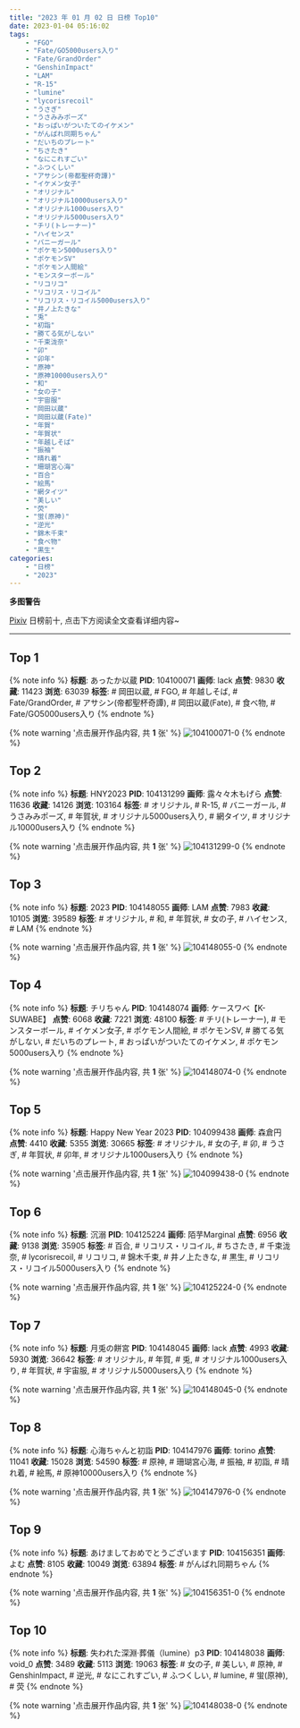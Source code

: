```yaml
---
title: "2023 年 01 月 02 日 日榜 Top10"
date: 2023-01-04 05:16:02
tags:
    - "FGO"
    - "Fate/GO5000users入り"
    - "Fate/GrandOrder"
    - "GenshinImpact"
    - "LAM"
    - "R-15"
    - "lumine"
    - "lycorisrecoil"
    - "うさぎ"
    - "うさみみポーズ"
    - "おっぱいがついたてのイケメン"
    - "がんばれ同期ちゃん"
    - "だいちのプレート"
    - "ちさたき"
    - "なにこれすごい"
    - "ふつくしい"
    - "アサシン(帝都聖杯奇譚)"
    - "イケメン女子"
    - "オリジナル"
    - "オリジナル10000users入り"
    - "オリジナル1000users入り"
    - "オリジナル5000users入り"
    - "チリ(トレーナー)"
    - "ハイセンス"
    - "バニーガール"
    - "ポケモン5000users入り"
    - "ポケモンSV"
    - "ポケモン人間絵"
    - "モンスターボール"
    - "リコリコ"
    - "リコリス・リコイル"
    - "リコリス・リコイル5000users入り"
    - "井ノ上たきな"
    - "兎"
    - "初詣"
    - "勝てる気がしない"
    - "千束泷奈"
    - "卯"
    - "卯年"
    - "原神"
    - "原神10000users入り"
    - "和"
    - "女の子"
    - "宇宙服"
    - "岡田以蔵"
    - "岡田以蔵(Fate)"
    - "年賀"
    - "年賀状"
    - "年越しそば"
    - "振袖"
    - "晴れ着"
    - "珊瑚宮心海"
    - "百合"
    - "絵馬"
    - "網タイツ"
    - "美しい"
    - "荧"
    - "蛍(原神)"
    - "逆光"
    - "錦木千束"
    - "食べ物"
    - "黒生"
categories:
    - "日榜"
    - "2023"
---
```


<i class="fa fa-triangle-exclamation"></i>**多图警告**<i class="fa fa-triangle-exclamation"></i>

[Pixiv](https://www.pixiv.net/) 日榜前十, 点击下方阅读全文查看详细内容~

<!-- more -->

---

## Top 1

{% note info %}
**标题**: あったか以蔵
**PID**: 104100071 **画师**: lack
**点赞**: 9830 **收藏**: 11423 **浏览**: 63039
**标签**: # 岡田以蔵, # FGO, # 年越しそば, # Fate/GrandOrder, # アサシン(帝都聖杯奇譚), # 岡田以蔵(Fate), # 食べ物, # Fate/GO5000users入り
{% endnote %}

{% note warning '点击展开作品内容, 共 **1** 张' %}
![104100071-0](https://i.pixiv.re/img-original/img/2023/01/01/00/04/19/104100071_p0.png)
{% endnote %}

## Top 2

{% note info %}
**标题**: HNY2023
**PID**: 104131299 **画师**: 露々々木もげら
**点赞**: 11636 **收藏**: 14126 **浏览**: 103164
**标签**: # オリジナル, # R-15, # バニーガール, # うさみみポーズ, # 年賀状, # オリジナル5000users入り, # 網タイツ, # オリジナル10000users入り
{% endnote %}

{% note warning '点击展开作品内容, 共 **1** 张' %}
![104131299-0](https://i.pixiv.re/img-original/img/2023/01/01/16/37/09/104131299_p0.jpg)
{% endnote %}

## Top 3

{% note info %}
**标题**: 2023
**PID**: 104148055 **画师**: LAM
**点赞**: 7983 **收藏**: 10105 **浏览**: 39589
**标签**: # オリジナル, # 和, # 年賀状, # 女の子, # ハイセンス, # LAM
{% endnote %}

{% note warning '点击展开作品内容, 共 **1** 张' %}
![104148055-0](https://i.pixiv.re/img-original/img/2023/01/02/00/00/29/104148055_p0.jpg)
{% endnote %}

## Top 4

{% note info %}
**标题**: チリちゃん
**PID**: 104148074 **画师**: ケースワベ【K-SUWABE】
**点赞**: 6068 **收藏**: 7221 **浏览**: 48100
**标签**: # チリ(トレーナー), # モンスターボール, # イケメン女子, # ポケモン人間絵, # ポケモンSV, # 勝てる気がしない, # だいちのプレート, # おっぱいがついたてのイケメン, # ポケモン5000users入り
{% endnote %}

{% note warning '点击展开作品内容, 共 **1** 张' %}
![104148074-0](https://i.pixiv.re/img-original/img/2023/01/02/00/00/33/104148074_p0.jpg)
{% endnote %}

## Top 5

{% note info %}
**标题**: Happy New Year 2023
**PID**: 104099438 **画师**: 森倉円
**点赞**: 4410 **收藏**: 5355 **浏览**: 30665
**标签**: # オリジナル, # 女の子, # 卯, # うさぎ, # 年賀状, # 卯年, # オリジナル1000users入り
{% endnote %}

{% note warning '点击展开作品内容, 共 **1** 张' %}
![104099438-0](https://i.pixiv.re/img-original/img/2023/01/01/00/02/55/104099438_p0.png)
{% endnote %}

## Top 6

{% note info %}
**标题**: 沉溺
**PID**: 104125224 **画师**: 陌芋Marginal
**点赞**: 6956 **收藏**: 9138 **浏览**: 35905
**标签**: # 百合, # リコリス・リコイル, # ちさたき, # 千束泷奈, # lycorisrecoil, # リコリコ, # 錦木千束, # 井ノ上たきな, # 黒生, # リコリス・リコイル5000users入り
{% endnote %}

{% note warning '点击展开作品内容, 共 **1** 张' %}
![104125224-0](https://i.pixiv.re/img-original/img/2023/01/01/13/14/12/104125224_p0.jpg)
{% endnote %}

## Top 7

{% note info %}
**标题**: 月兎の餅宮
**PID**: 104148045 **画师**: lack
**点赞**: 4993 **收藏**: 5930 **浏览**: 36642
**标签**: # オリジナル, # 年賀, # 兎, # オリジナル1000users入り, # 年賀状, # 宇宙服, # オリジナル5000users入り
{% endnote %}

{% note warning '点击展开作品内容, 共 **1** 张' %}
![104148045-0](https://i.pixiv.re/img-original/img/2023/01/02/00/00/26/104148045_p0.png)
{% endnote %}

## Top 8

{% note info %}
**标题**: 心海ちゃんと初詣
**PID**: 104147976 **画师**: torino
**点赞**: 11041 **收藏**: 15028 **浏览**: 54590
**标签**: # 原神, # 珊瑚宮心海, # 振袖, # 初詣, # 晴れ着, # 絵馬, # 原神10000users入り
{% endnote %}

{% note warning '点击展开作品内容, 共 **1** 张' %}
![104147976-0](https://i.pixiv.re/img-original/img/2023/01/02/00/00/09/104147976_p0.jpg)
{% endnote %}

## Top 9

{% note info %}
**标题**: あけましておめでとうございます
**PID**: 104156351 **画师**: よむ
**点赞**: 8105 **收藏**: 10049 **浏览**: 63894
**标签**: # がんばれ同期ちゃん
{% endnote %}

{% note warning '点击展开作品内容, 共 **1** 张' %}
![104156351-0](https://i.pixiv.re/img-original/img/2023/01/02/08/04/19/104156351_p0.png)
{% endnote %}

## Top 10

{% note info %}
**标题**: 失われた深淵·葬儀（lumine）p3
**PID**: 104148038 **画师**: void_0
**点赞**: 3489 **收藏**: 5113 **浏览**: 19063
**标签**: # 女の子, # 美しい, # 原神, # GenshinImpact, # 逆光, # なにこれすごい, # ふつくしい, # lumine, # 蛍(原神), # 荧
{% endnote %}

{% note warning '点击展开作品内容, 共 **1** 张' %}
![104148038-0](https://i.pixiv.re/img-original/img/2023/01/02/00/00/24/104148038_p0.jpg)
{% endnote %}
